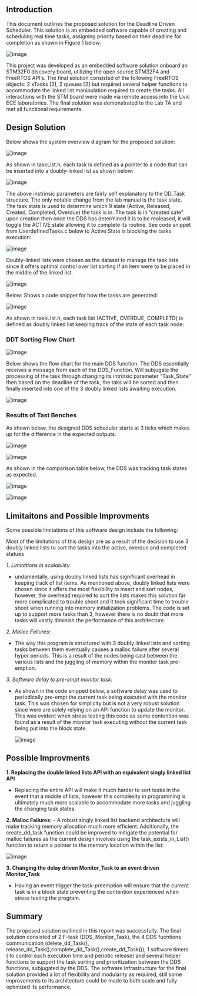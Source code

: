 ## Introduction 

This document outlines the proposed solution for the Deadline Driven Scheduler. This solution
is an embedded software capable of creating and scheduling real time tasks, assigning priority
based on their deadline for completion as shown in Figure 1 below:

![image](https://user-images.githubusercontent.com/61804317/175792993-eb665622-40f1-44e9-879f-7c187c4b5d2f.png)

This project was developed as an embedded software solution onboard an STM32F0 discovery
board, utilizing the open source STM32F4 and FreeRTOS API’s. The final solution consisted of
the following FreeRTOS objects: 2 xTasks [2], 2 queues [2] but required several helper functions
to accommodate the linked list manipulation required to create the tasks.
All interactions with the STM board were made via remote access into the Uvic ECE
laboratories. The final solution was demonstrated to the Lab TA and met all functional
requirements.

## Design Solution 

Below shows the system overview diagram for the proposed solution: 

![image](https://user-images.githubusercontent.com/61804317/175793033-c13cc317-75bb-4bfa-bb9f-48b1435f3193.png)


As shown in taskList.h, each task is defined as a pointer to a node that can
be inserted into a doubly-linked list as shown below:

![image](https://user-images.githubusercontent.com/61804317/175793106-d6db927b-d2d2-447c-8821-2262e51c0879.png)

The above instrinsic parameters are fairly self explanatory to the DD_Task structure. The only
notable change from the lab manual is the task state. The task state is used to determine which 
9
state (Active, Released, Created, Completed, Overdue) the task is in. The task is in “created sate”
upon creation then once the DDS has determined it is to be realeased, it will toggle the ACTIVE
state allowing it to complete its routine. See code snippet from UserdefinedTasks.c below to
Active State is blocking the tasks execution: 

![image](https://user-images.githubusercontent.com/61804317/175793109-5ab9c5ff-3113-477c-9d39-c095ce4e4199.png)

Doubly-linked lists were chosen as the dataset to manage the task lists since it offers optimal
control over list sorting if an item were to be placed in the middle of the linked list. 

![image](https://user-images.githubusercontent.com/61804317/175793117-c48f0b06-0906-461b-9fc4-5178c6738286.png)

Below: Shows a code snippet for how the tasks are generated: 

![image](https://user-images.githubusercontent.com/61804317/175793122-b91d3a55-8a1a-493a-9884-c4e7e3d746eb.png)

As shown in taskList.h, each task list (ACTIVE, OVERDUE, COMPLETD) is defined as doubly
linked list keeping track of the state of each task node: 

### DDT Sorting Flow Chart

![image](https://user-images.githubusercontent.com/61804317/175793129-e6da8b60-4b59-467c-9e56-32aef34f05d6.png)

Below shows the flow chart for the main DDS function.
The DDS essentially receives a message from each of the DDS_Function. Will subjugate the
processing of the task through changing its intrinsic parameter “Task_State” then based on the
deadline of the task, the taks will be sorted and then finally inserted into one of the 3 doubly
linked lists awaiting execution. 


![image](https://user-images.githubusercontent.com/61804317/175793141-2604a430-2857-4ac3-a5d6-eb704a406e70.png)

### Results of Tast Benches 

As shown below, the designed DDS scheduler starts at 3 ticks which makes up for the difference
in the expected outputs. 

![image](https://user-images.githubusercontent.com/61804317/175793150-0dc5a580-f046-4d3d-9958-b97cdab46700.png)

![image](https://user-images.githubusercontent.com/61804317/175793159-73968bba-ef5a-4125-a946-63554bf2a03f.png)


As shown in the comparison table below, the DDS was tracking task states as expected. 

![image](https://user-images.githubusercontent.com/61804317/175793166-e8de4191-a0a9-4725-83ac-0a6c127f9281.png)

![image](https://user-images.githubusercontent.com/61804317/175793171-b647cf11-8924-4f17-8218-9908c850f746.png)

## Limitaitons and Possible Improvments 

Some possible limitations of this software design include the following: 

Most of the limitations of this design are as a result of the decision to use 3 doubly linked lists to
sort the tasks into the active, overdue and completed statues



*1. Limitations in scalability*
  - undamentally, using doubly linked lists has significant overhead in keeping track
    of list items. As mentioned above, doubly linked lists were chosen since it offers
    the most flexibility to insert and sort nodes, however, the overhead required to
    sort the lists makes this solution far more complicated to trouble shoot and it took
    significant time to trouble shoot when running into memory initialization
    problems. The code is set up to support more tasks than 3, however there is no
    doubt that more tasks will vastly diminish the performance of this architecture.

*2. Malloc Failures:*
  - The way this program is structured with 3 doubly linked lists and sorting tasks
    between them eventually causes a malloc failure after several hyper periods. This
    is a result of the nodes being cast between the various lists and the juggling of
    memory within the monitor task pre-emption.

*3. Software delay to pre-empt monitor task:*
  - As shown in the code snipped below, a software delay was used to periodically
    pre-empt the current task being executed with the monitor task. This was chosen
    for simplicity but is not a very robust solution since were are solely relying on an
    API function to update the monitor. This was evident when stress testing this code
    as some contention was found as a result of the monitor task executing without
    the current task being put into the block state. 

    ![image](https://user-images.githubusercontent.com/61804317/175793214-6f26f680-416b-4d30-9e1c-e85f97d30fdc.png)

## Possible Improvments 

 **1. Replacing the double linked lists API with an equivalent singly linked list API** 
  - Replacing the entire API will make it much harder to sort tasks in the event that a
    middle of lists, however this complexity in programming is ultimately much more
    scalable to accommodate more tasks and juggling the changing task states.
    
  **2. Malloc Failures:** 
    - A robust singly linked list backend architecture will make tracking memory
      allocation much more efficient. Additionally, the create_dd_task function could
      be improved to mitigate the potential for malloc failures as the current design
      involves using the task_exists_in_List() function to return a pointer to the
      memory location within the list:
 
   ![image](https://user-images.githubusercontent.com/61804317/175793278-9d9711d5-1b76-4bcd-ab5c-ff5fda2999d3.png)


  **3. Changing the delay driven Monitor_Task to an event driven Monitor_Task**

   - Having an event trigger the task-preemption will ensure that the current task is in
     a block state preventing the contention experienced when stress testing the
     program. 


## Summary 

The proposed solution outlined in this report was successfully. The final solution consisted of 2 F-task (DDS,
Monitor_Task), the 4 DDS fucntions communication (delete_dd_Task(),
release_dd_Task(),complete_dd_Task(),create_dd_Task()), 1 software timers ( to control each
execution time and periotic release) and several helper functions to support the task sorting and
prioritization between the DDS functions, subjugated by the DDS. The software infrastructure
for the final solution provided a lot of flexibility and modularity as required, still some
improvements to its architecture could be made to both scale and fully optimized its
performance. 


